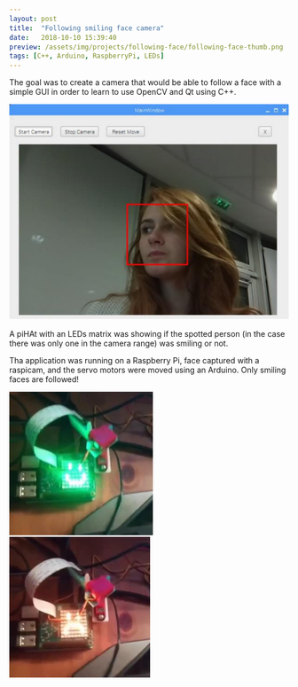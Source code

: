 ```yaml
---
layout: post
title:  "Following smiling face camera"
date:   2018-10-10 15:39:40
preview: /assets/img/projects/following-face/following-face-thumb.png
tags: [C++, Arduino, RaspberryPi, LEDs]
---
```



The goal was to create a camera that would be able to follow a face with a simple GUI in order to learn to use OpenCV and Qt using C++.

![gui screenshot](/assets/img/projects/following-face/gui-screenshot.png)

A piHAt with an LEDs matrix was showing if the spotted person (in the case there was only one in the camera range) was smiling or not. 

Tha application was running on a Raspberry Pi, face captured with a raspicam, and the servo motors were moved using an Arduino. Only smiling faces are followed!

![smiling face matrix](/assets/img/projects/following-face/following-face-thumb.png) ![sad face matrix](/assets/img/projects/following-face/sad-face.png)